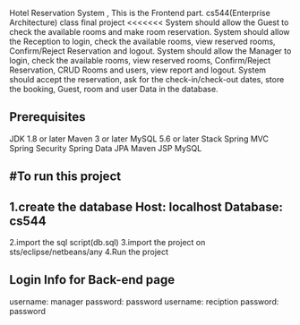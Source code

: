 Hotel Reservation System , This is the Frontend part. cs544(Enterprise Architecture) class final project
<<<<<<< System should allow the Guest to check the available rooms and make room reservation. System should allow the Reception to login, check the available rooms, view reserved rooms, Confirm/Reject Reservation and logout. System should allow the Manager to login, check the available rooms, view reserved rooms, Confirm/Reject Reservation, CRUD Rooms and users, view report and logout. System should accept the reservation, ask for the check-in/check-out dates, store the booking, Guest, room and user Data in the database.

Prerequisites
--------------
JDK 1.8 or later
Maven 3 or later
MySQL 5.6 or later
Stack
Spring MVC
Spring Security
Spring Data JPA
Maven
JSP
MySQL

#To run this project 
--------------------
1.create the database 
Host: localhost 
Database: cs544 
-----------------------
2.import the sql script(db.sql) 
3.import the project on sts/eclipse/netbeans/any
4.Run the project

Login Info for Back-end page
---------------------------------
username: manager 
password: password 
username: reciption 
password: password

